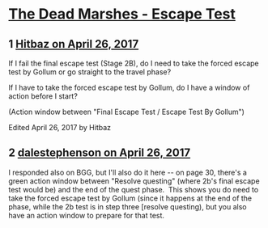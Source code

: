 # [The Dead Marshes - Escape Test](https://community.fantasyflightgames.com/topic/248220-the-dead-marshes-escape-test/)

## 1 [Hitbaz on April 26, 2017](https://community.fantasyflightgames.com/topic/248220-the-dead-marshes-escape-test/?do=findComment&comment=2754087)

If I fail the final escape test (Stage 2B), do I need to take the forced escape test by Gollum or go straight to the travel phase? 

If I have to take the forced escape test by Gollum, do I have a window of action before I start?

(Action window between "Final Escape Test / Escape Test By Gollum") 

Edited April 26, 2017 by Hitbaz

## 2 [dalestephenson on April 26, 2017](https://community.fantasyflightgames.com/topic/248220-the-dead-marshes-escape-test/?do=findComment&comment=2754249)

I responded also on BGG, but I'll also do it here -- on page 30, there's a green action window between "Resolve questing" (where 2b's final escape test would be) and the end of the quest phase.  This shows you do need to take the forced escape test by Gollum (since it happens at the end of the phase, while the 2b test is in step three [resolve questing), but you also have an action window to prepare for that test.

